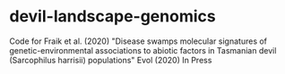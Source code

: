 # devil-landscape-genomics
Code for Fraik et al. (2020) "Disease swamps molecular signatures of genetic-environmental associations to abiotic factors in Tasmanian devil (Sarcophilus harrisii) populations" Evol (2020) In Press

